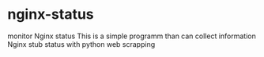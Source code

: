 # nginx-status
monitor Nginx status
This is a simple programm than can collect information Nginx stub status with python web scrapping
